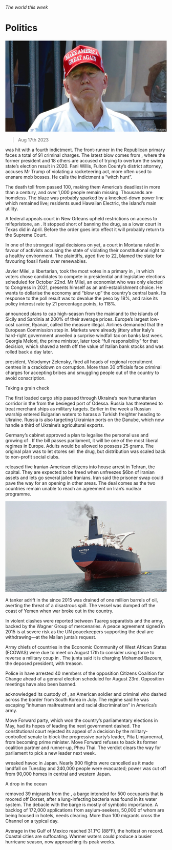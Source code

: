 ###### The world this week

# Politics 

#####  

![image](images/20230819_WWP001.jpg) 

> Aug 17th 2023 

 was hit with a fourth indictment. The front-runner in the Republican primary faces a total of 91 criminal charges. The latest blow comes from , where the former president and 18 others are accused of trying to overturn the swing state’s election result in 2020. Fani Willis, Fulton County’s district attorney, accuses Mr Trump of violating a racketeering act, more often used to ensnare mob bosses. He calls the indictment a “witch hunt”.

The death toll from  passed 100, making them America’s deadliest in more than a century, and over 1,000 people remain missing. Thousands are homeless. The blaze was probably sparked by a knocked-down power line which remained live; residents sued Hawaiian Electric, the island’s main utility. 

A federal appeals court in New Orleans upheld restrictions on access to mifepristone, an . It stopped short of banning the drug, as a lower court in Texas did in April. Before the order goes into effect it will probably return to the Supreme Court.

In one of the strongest legal decisions on  yet, a court in Montana ruled in favour of activists accusing the state of violating their constitutional right to a healthy environment. The plaintiffs, aged five to 22, blamed the state for favouring fossil fuels over renewables.

Javier Milei, a libertarian, took the most votes in a primary in , in which voters chose candidates to compete in presidential and legislative elections scheduled for October 22nd. Mr Milei, an economist who was only elected to Congress in 2021, presents himself as an anti-establishment choice. He wants to dollarise the economy and “blow up” the country’s central bank. Its response to the poll result was to devalue the peso by 18%, and raise its policy interest rate by 21 percentage points, to 118%.

announced plans to cap high-season  from the mainland to the islands of Sicily and Sardinia at 200% of their average prices. Europe’s largest low-cost carrier, Ryanair, called the measure illegal. Airlines demanded that the European Commission step in. Markets were already jittery after Italy’s hard-right government unveiled a surprise windfall tax on banks last week. Georgia Meloni, the prime minister, later took “full responsibility” for that decision, which shaved a tenth off the value of Italian bank stocks and was rolled back a day later.

 president, Volodymyr Zelensky, fired all heads of regional recruitment centres in a crackdown on corruption. More than 30 officials face criminal charges for accepting bribes and smuggling people out of the country to avoid conscription. 

Taking a grain check

The first loaded cargo ship passed through Ukraine’s new humanitarian corridor in the  from the besieged port of Odessa. Russia has threatened to treat merchant ships as military targets. Earlier in the week a Russian warship entered Bulgarian waters to harass a Turkish freighter heading to Ukraine. Russia is also targeting Ukrainian ports on the Danube, which now handle a third of Ukraine’s agricultural exports.

Germany’s cabinet approved a plan to legalise the personal use and growing of . If the bill passes parliament, it will be one of the most liberal regimes in Europe. Adults would be allowed to possess 25 grams. The original plan was to let stores sell the drug, but distribution was scaled back to non-profit social clubs.

 released five Iranian-American citizens into house arrest in Tehran, the capital. They are expected to be freed when  unfreezes $6bn of Iranian assets and lets go several jailed Iranians. Iran said the prisoner swap could pave the way for an opening in other areas. The deal comes as the two countries remain unable to reach an agreement on Iran’s nuclear programme.

![image](images/20230819_WWP002.jpg) 


A tanker adrift in the  since 2015 was drained of one million barrels of oil, averting the threat of a disastrous spill. The vessel was dumped off the coast of Yemen when war broke out in the country.

In violent clashes were reported between Tuareg separatists and the army, backed by the Wagner Group of mercenaries. A peace agreement signed in 2015 is at severe risk as the UN peacekeepers supporting the deal are withdrawing—at the Malian junta’s request. 

Army chiefs of countries in the Economic Community of West African States (ECOWAS) were due to meet on August 17th to consider using force to reverse a military coup in . The junta said it is charging Mohamed Bazoum, the deposed president, with treason.

Police in  have arrested 40 members of the opposition Citizens Coalition for Change ahead of a general election scheduled for August 23rd. Opposition meetings have also been banned.

 acknowledged its custody of , an American soldier and criminal who dashed across the border from South Korea in July. The regime said he was escaping “inhuman maltreatment and racial discrimination” in America’s army.

 Move Forward party, which won the country’s parliamentary elections in May, had its hopes of leading the next government dashed. The constitutional court rejected its appeal of a decision by the military-controlled senate to block the progressive party’s leader, Pita Limjaroenrat, from becoming prime minister. Move Forward refuses to back its former coalition partner and runner-up, Pheu Thai. The verdict clears the way for parliament to pick a new leader next week.

 wreaked havoc in Japan. Nearly 900 flights were cancelled as it made landfall on Tuesday and 240,000 people were evacuated; power was cut off from 90,000 homes in central and western Japan.

A drop in the ocean

removed 39 migrants from the , a barge intended for 500 occupants that is moored off Dorset, after a lung-infecting bacteria was found in its water system. The debacle with the barge is mostly of symbolic importance. A backlog of 172,000 applications from asylum-seekers, 50,000 of whom are being housed in hotels, needs clearing. More than 100 migrants cross the Channel on a typical day.

Average  in the Gulf of Mexico reached 31.1°C (88°F), the hottest on record. Coastal cities are suffocating. Warmer waters could produce a busier hurricane season, now approaching its peak weeks.


